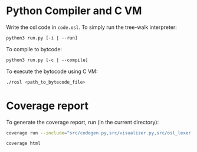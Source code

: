 # Python Compiler and C VM

Write the osl code in `code.osl`.
To simply run the tree-walk interpreter:

```bash
python3 run.py [-i | --run]
```

To compile to bytcode:

```bash
python3 run.py [-c | --compile]
```

To execute the bytocode using C VM:

```bash
./rosl <path_to_bytecode_file>
```


# Coverage report
To generate the coverage report, run (in the current directory):
```bash
coverage run --include="src/codegen.py,src/visualizer.py,src/osl_lexer.py,src/osl_parser.py" run.py code_cover.osl -c

coverage html
```